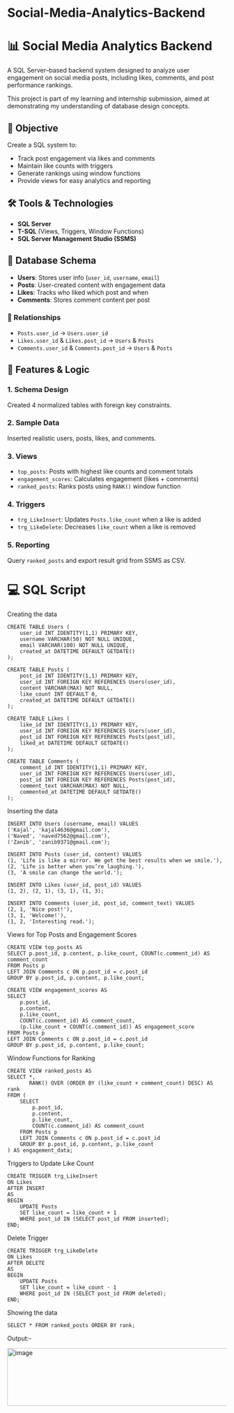 # Social-Media-Analytics-Backend
# 📊 Social Media Analytics Backend

A SQL Server–based backend system designed to analyze user engagement on social media posts, including likes, comments, and post performance rankings.

This project is part of my learning and internship submission, aimed at demonstrating my understanding of database design concepts.

## 🎯 Objective

Create a SQL system to:
- Track post engagement via likes and comments
- Maintain like counts with triggers
- Generate rankings using window functions
- Provide views for easy analytics and reporting

## 🛠 Tools & Technologies

- **SQL Server**
- **T-SQL** (Views, Triggers, Window Functions)
- **SQL Server Management Studio (SSMS)**


## 🧱 Database Schema

- **Users**: Stores user info (`user_id`, `username`, `email`)
- **Posts**: User-created content with engagement data
- **Likes**: Tracks who liked which post and when
- **Comments**: Stores comment content per post

### 🔗 Relationships

- `Posts.user_id` → `Users.user_id`
- `Likes.user_id` & `Likes.post_id` → `Users` & `Posts`
- `Comments.user_id` & `Comments.post_id` → `Users` & `Posts`


## 🧪 Features & Logic

### 1. Schema Design  
Created 4 normalized tables with foreign key constraints.

### 2. Sample Data  
Inserted realistic users, posts, likes, and comments.

### 3. Views  
- `top_posts`: Posts with highest like counts and comment totals  
- `engagement_scores`: Calculates engagement (likes + comments)  
- `ranked_posts`: Ranks posts using `RANK()` window function  

### 4. Triggers  
- `trg_LikeInsert`: Updates `Posts.like_count` when a like is added  
- `trg_LikeDelete`: Decreases `like_count` when a like is removed

### 5. Reporting  
Query `ranked_posts` and export result grid from SSMS as CSV.

# 💻 SQL Script

Creating the data

```
CREATE TABLE Users (
    user_id INT IDENTITY(1,1) PRIMARY KEY,
    username VARCHAR(50) NOT NULL UNIQUE,
    email VARCHAR(100) NOT NULL UNIQUE,
    created_at DATETIME DEFAULT GETDATE()
);

CREATE TABLE Posts (
    post_id INT IDENTITY(1,1) PRIMARY KEY,
    user_id INT FOREIGN KEY REFERENCES Users(user_id),
    content VARCHAR(MAX) NOT NULL,
    like_count INT DEFAULT 0,
    created_at DATETIME DEFAULT GETDATE()
);

CREATE TABLE Likes (
    like_id INT IDENTITY(1,1) PRIMARY KEY,
    user_id INT FOREIGN KEY REFERENCES Users(user_id),
    post_id INT FOREIGN KEY REFERENCES Posts(post_id),
    liked_at DATETIME DEFAULT GETDATE()
);

CREATE TABLE Comments (
    comment_id INT IDENTITY(1,1) PRIMARY KEY,
    user_id INT FOREIGN KEY REFERENCES Users(user_id),
    post_id INT FOREIGN KEY REFERENCES Posts(post_id),
    comment_text VARCHAR(MAX) NOT NULL,
    commented_at DATETIME DEFAULT GETDATE()
);
```

Inserting the data

```
INSERT INTO Users (username, email) VALUES 
('Kajal', 'kajal4636@gmail.com'),
('Naved', 'naved7562@gmail.com'),
('Zanib', 'zanib9371@gmail.com');

INSERT INTO Posts (user_id, content) VALUES 
(1, 'Life is like a mirror. We get the best results when we smile.'),
(2, 'Life is better when you’re laughing.'),
(3, 'A smile can change the world.');

INSERT INTO Likes (user_id, post_id) VALUES 
(1, 2), (2, 1), (3, 1), (1, 3);

INSERT INTO Comments (user_id, post_id, comment_text) VALUES 
(2, 1, 'Nice post!'),
(3, 1, 'Welcome!'),
(1, 2, 'Interesting read.');
```

Views for Top Posts and Engagement Scores

```
CREATE VIEW top_posts AS
SELECT p.post_id, p.content, p.like_count, COUNT(c.comment_id) AS comment_count
FROM Posts p
LEFT JOIN Comments c ON p.post_id = c.post_id
GROUP BY p.post_id, p.content, p.like_count;

CREATE VIEW engagement_scores AS
SELECT 
    p.post_id, 
    p.content, 
    p.like_count, 
    COUNT(c.comment_id) AS comment_count,
    (p.like_count + COUNT(c.comment_id)) AS engagement_score
FROM Posts p
LEFT JOIN Comments c ON p.post_id = c.post_id
GROUP BY p.post_id, p.content, p.like_count;
```

Window Functions for Ranking

```
CREATE VIEW ranked_posts AS
SELECT *,
       RANK() OVER (ORDER BY (like_count + comment_count) DESC) AS rank
FROM (
    SELECT 
        p.post_id, 
        p.content, 
        p.like_count, 
        COUNT(c.comment_id) AS comment_count
    FROM Posts p
    LEFT JOIN Comments c ON p.post_id = c.post_id
    GROUP BY p.post_id, p.content, p.like_count
) AS engagement_data;
```

Triggers to Update Like Count
```
CREATE TRIGGER trg_LikeInsert
ON Likes
AFTER INSERT
AS
BEGIN
    UPDATE Posts
    SET like_count = like_count + 1
    WHERE post_id IN (SELECT post_id FROM inserted);
END;
```

Delete Trigger
```
CREATE TRIGGER trg_LikeDelete
ON Likes
AFTER DELETE
AS
BEGIN
    UPDATE Posts
    SET like_count = like_count - 1
    WHERE post_id IN (SELECT post_id FROM deleted);
END;
```

Showing the data
```
SELECT * FROM ranked_posts ORDER BY rank;
```

Output:-

<img width="659" height="132" alt="image" src="https://github.com/user-attachments/assets/35cc3107-f233-49fe-b26d-73311562210f" />





